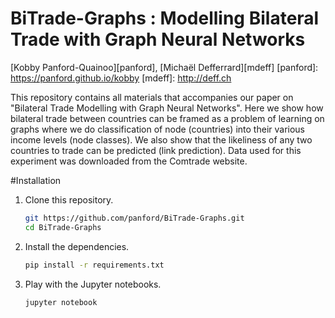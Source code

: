 # BiTrade-Graphs : Modelling Bilateral Trade with Graph Neural Networks

[Kobby Panford-Quainoo][panford], [Michaël Defferrard][mdeff]
[panford]: https://panford.github.io/kobby
[mdeff]: http://deff.ch

This repository contains all materials that accompanies our paper on "Bilateral Trade Modelling with Graph Neural Networks".
Here we show how bilateral trade between countries can be framed as a problem of learning on graphs where we do classification of node (countries) into their various income levels (node classes).
We also show that the likeliness of any two countries to trade can be predicted (link prediction). 
Data used for this experiment was downloaded from the Comtrade website.

#Installation
1. Clone this repository.
   ```sh
   git https://github.com/panford/BiTrade-Graphs.git
   cd BiTrade-Graphs
   ```

2. Install the dependencies.
   ```sh
   pip install -r requirements.txt
   ```
   
3. Play with the Jupyter notebooks.
   ```sh
   jupyter notebook
   ```
